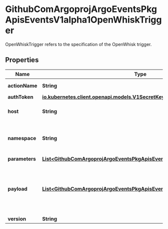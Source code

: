 

# GithubComArgoprojArgoEventsPkgApisEventsV1alpha1OpenWhiskTrigger

OpenWhiskTrigger refers to the specification of the OpenWhisk trigger.

## Properties

Name | Type | Description | Notes
------------ | ------------- | ------------- | -------------
**actionName** | **String** | Name of the action/function. |  [optional]
**authToken** | [**io.kubernetes.client.openapi.models.V1SecretKeySelector**](io.kubernetes.client.openapi.models.V1SecretKeySelector.md) |  |  [optional]
**host** | **String** | Host URL of the OpenWhisk. |  [optional]
**namespace** | **String** | Namespace for the action. Defaults to \&quot;_\&quot;. +optional. |  [optional]
**parameters** | [**List&lt;GithubComArgoprojArgoEventsPkgApisEventsV1alpha1TriggerParameter&gt;**](GithubComArgoprojArgoEventsPkgApisEventsV1alpha1TriggerParameter.md) |  |  [optional]
**payload** | [**List&lt;GithubComArgoprojArgoEventsPkgApisEventsV1alpha1TriggerParameter&gt;**](GithubComArgoprojArgoEventsPkgApisEventsV1alpha1TriggerParameter.md) | Payload is the list of key-value extracted from an event payload to construct the request payload. |  [optional]
**version** | **String** |  |  [optional]



